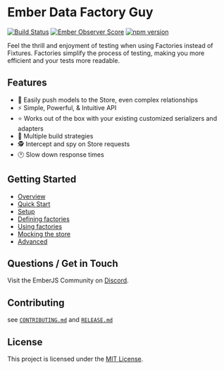 # Ember Data Factory Guy

[![Build Status](https://github.com/adopted-ember-addons/ember-data-factory-guy/actions/workflows/ci.yml/badge.svg)](https://github.com/adopted-ember-addons/ember-data-factory-guy/actions/workflows/ci.yml) [![Ember Observer Score](http://emberobserver.com/badges/ember-data-factory-guy.svg)](http://emberobserver.com/addons/ember-data-factory-guy) [![npm version](https://badge.fury.io/js/ember-data-factory-guy.svg)](http://badge.fury.io/js/ember-data-factory-guy)

Feel the thrill and enjoyment of testing when using Factories instead of Fixtures.
Factories simplify the process of testing, making you more efficient and your tests more readable.

## Features

- 🚀 Easily push models to the Store, even complex relationships
- ⚡️️ Simple, Powerful, & Intuitive API
- ⭐ Works out of the box with your existing customized serializers and adapters
- 💎 Multiple build strategies
- 🕵️ Intercept and spy on Store requests
- 🕐 Slow down response times

## Getting Started

- [Overview](https://adopted-ember-addons.github.io/ember-data-factory-guy/#/overview)
- [Quick Start](https://adopted-ember-addons.github.io/ember-data-factory-guy/#/quick-start)
- [Setup](https://adopted-ember-addons.github.io/ember-data-factory-guy/#/setup)
- [Defining factories](https://adopted-ember-addons.github.io/ember-data-factory-guy/#/defining-factories)
- [Using factories](https://adopted-ember-addons.github.io/ember-data-factory-guy/#/using-factories)
- [Mocking the store](https://adopted-ember-addons.github.io/ember-data-factory-guy/#/using-mock-methods)
- [Advanced](https://adopted-ember-addons.github.io/ember-data-factory-guy/#/advanced)

## Questions / Get in Touch

Visit the EmberJS Community on [Discord](https://discord.com/channels/480462759797063690/483601670685720591).

## Contributing

see [`CONTRIBUTING.md`](https://github.com/adopted-ember-addons/ember-data-factory-guy/blob/master/CONTRIBUTING.md) and [`RELEASE.md`](https://github.com/adopted-ember-addons/ember-data-factory-guy/blob/master/RELEASE.md)

## License

This project is licensed under the [MIT License](LICENSE).

